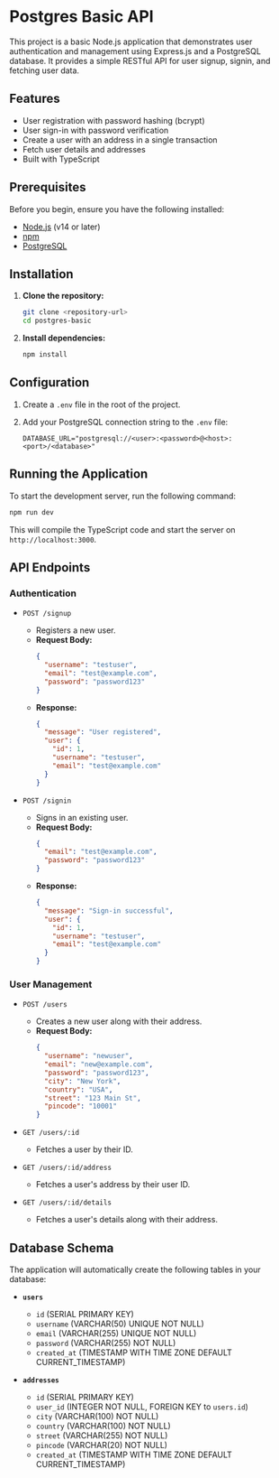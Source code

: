 # Postgres Basic API

This project is a basic Node.js application that demonstrates user authentication and management using Express.js and a PostgreSQL database. It provides a simple RESTful API for user signup, signin, and fetching user data.

## Features

- User registration with password hashing (bcrypt)
- User sign-in with password verification
- Create a user with an address in a single transaction
- Fetch user details and addresses
- Built with TypeScript

## Prerequisites

Before you begin, ensure you have the following installed:

- [Node.js](https://nodejs.org/) (v14 or later)
- [npm](https://www.npmjs.com/)
- [PostgreSQL](https://www.postgresql.org/)

## Installation

1.  **Clone the repository:**

    ```bash
    git clone <repository-url>
    cd postgres-basic
    ```

2.  **Install dependencies:**

    ```bash
    npm install
    ```

## Configuration

1.  Create a `.env` file in the root of the project.
2.  Add your PostgreSQL connection string to the `.env` file:

    ```
    DATABASE_URL="postgresql://<user>:<password>@<host>:<port>/<database>"
    ```

## Running the Application

To start the development server, run the following command:

```bash
npm run dev
```

This will compile the TypeScript code and start the server on `http://localhost:3000`.

## API Endpoints

### Authentication

-   `POST /signup`
    -   Registers a new user.
    -   **Request Body:**
        ```json
        {
          "username": "testuser",
          "email": "test@example.com",
          "password": "password123"
        }
        ```
    -   **Response:**
        ```json
        {
          "message": "User registered",
          "user": {
            "id": 1,
            "username": "testuser",
            "email": "test@example.com"
          }
        }
        ```

-   `POST /signin`
    -   Signs in an existing user.
    -   **Request Body:**
        ```json
        {
          "email": "test@example.com",
          "password": "password123"
        }
        ```
    -   **Response:**
        ```json
        {
          "message": "Sign-in successful",
          "user": {
            "id": 1,
            "username": "testuser",
            "email": "test@example.com"
          }
        }
        ```

### User Management

-   `POST /users`
    -   Creates a new user along with their address.
    -   **Request Body:**
        ```json
        {
          "username": "newuser",
          "email": "new@example.com",
          "password": "password123",
          "city": "New York",
          "country": "USA",
          "street": "123 Main St",
          "pincode": "10001"
        }
        ```

-   `GET /users/:id`
    -   Fetches a user by their ID.

-   `GET /users/:id/address`
    -   Fetches a user's address by their user ID.

-   `GET /users/:id/details`
    -   Fetches a user's details along with their address.

## Database Schema

The application will automatically create the following tables in your database:

-   **`users`**
    -   `id` (SERIAL PRIMARY KEY)
    -   `username` (VARCHAR(50) UNIQUE NOT NULL)
    -   `email` (VARCHAR(255) UNIQUE NOT NULL)
    -   `password` (VARCHAR(255) NOT NULL)
    -   `created_at` (TIMESTAMP WITH TIME ZONE DEFAULT CURRENT_TIMESTAMP)

-   **`addresses`**
    -   `id` (SERIAL PRIMARY KEY)
    -   `user_id` (INTEGER NOT NULL, FOREIGN KEY to `users.id`)
    -   `city` (VARCHAR(100) NOT NULL)
    -   `country` (VARCHAR(100) NOT NULL)
    -   `street` (VARCHAR(255) NOT NULL)
    -   `pincode` (VARCHAR(20) NOT NULL)
    -   `created_at` (TIMESTAMP WITH TIME ZONE DEFAULT CURRENT_TIMESTAMP)

